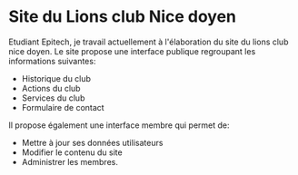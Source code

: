 # Site du Lions club Nice doyen
Etudiant Epitech, je travail actuellement à l'élaboration du site du lions
club nice doyen.
Le site propose une interface publique regroupant les informations suivantes:
- Historique du club
- Actions du club
- Services du club
- Formulaire de contact


Il propose également une interface membre qui permet de:
- Mettre à jour ses données utilisateurs
- Modifier le contenu du site
- Administrer les membres.

